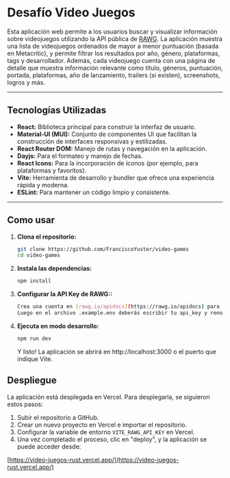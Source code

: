 # Desafío Video Juegos

Esta aplicación web permite a los usuarios buscar y visualizar información sobre videojuegos utilizando la API pública de [RAWG](https://rawg.io/apidocs). La aplicación muestra una lista de videojuegos ordenados de mayor a menor puntuación (basada en Metacritic), y permite filtrar los resultados por año, género, plataformas, tags y desarrollador. Además, cada videojuego cuenta con una página de detalle que muestra información relevante como título, géneros, puntuación, portada, plataformas, año de lanzamiento, trailers (si existen), screenshots, logros y más.

---

## Tecnologías Utilizadas

- **React:** Biblioteca principal para construir la interfaz de usuario.
- **Material-UI (MUI):** Conjunto de componentes UI que facilitan la construcción de interfaces responsivas y estilizadas.
- **React Router DOM:** Manejo de rutas y navegación en la aplicación.
- **Dayjs:** Para el formateo y manejo de fechas.
- **React Icons:** Para la incorporación de íconos (por ejemplo, para plataformas y favoritos).
- **Vite:** Herramienta de desarrollo y bundler que ofrece una experiencia rápida y moderna.
- **ESLint:** Para mantener un código limpio y consistente.

---

## Como usar

1. **Clona el repositorio:**

   ```bash
   git clone https://github.com/FranciscoYuster/video-games
   cd video-games
   ```
2. **Instala las dependencias:**

   ```bash
   npm install
   ```

3. **Configurar la API Key de RAWG::**

   ```bash
   Crea una cuenta en [rawg.io/apidocs](https://rawg.io/apidocs) para obtener la key de tu api. 
   Luego en el archivo .example.env deberás escribir tu api_key y renombrar el archivo a .env
   ```

4. **Ejecuta en modo desarrollo:**

   ```bash
   npm run dev
   ```

   Y listo! La aplicación se abrirá en http://localhost:3000 o el puerto que indique Vite.

## Despliegue

La aplicación está desplegada en Vercel. Para desplegarla, se siguieron estos pasos:

1. Subir el repositorio a GitHub.
2. Crear un nuevo proyecto en Vercel e importar el repositorio.
3. Configurar la variable de entorno `VITE_RAWG_API_KEY` en Vercel.
4. Una vez completado el proceso, clic en "deploy", y la aplicación se puede acceder desde:

[https://video-juegos-rust.vercel.app/](https://video-juegos-rust.vercel.app/)